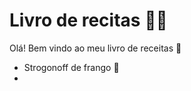 # Livro de recitas :man_cook:

Olá! Bem vindo ao meu livro de receitas :wave:

- Strogonoff de frango :chicken:
- 